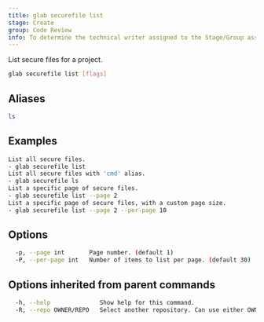 ```yaml
---
title: glab securefile list
stage: Create
group: Code Review
info: To determine the technical writer assigned to the Stage/Group associated with this page, see https://about.gitlab.com/handbook/product/ux/technical-writing/#assignments
---
```


<!--
This documentation is auto generated by a script.
Please do not edit this file directly. Run `make gen-docs` instead.
-->

List secure files for a project.

```bash twoslash title="Terminal"
glab securefile list [flags]
```

## Aliases

```bash twoslash title="Terminal"
ls
```

## Examples

```bash twoslash title="Terminal"
List all secure files.
- glab securefile list
List all secure files with 'cmd' alias.
- glab securefile ls
List a specific page of secure files.
- glab securefile list --page 2
List a specific page of secure files, with a custom page size.
- glab securefile list --page 2 --per-page 10
```

## Options

```bash twoslash title="Terminal"
  -p, --page int       Page number. (default 1)
  -P, --per-page int   Number of items to list per page. (default 30)
```

## Options inherited from parent commands

```bash twoslash title="Terminal"
  -h, --help              Show help for this command.
  -R, --repo OWNER/REPO   Select another repository. Can use either OWNER/REPO or `GROUP/NAMESPACE/REPO` format. Also accepts full URL or Git URL.
```
